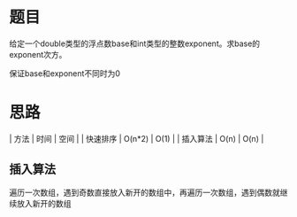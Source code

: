 # 题目
给定一个double类型的浮点数base和int类型的整数exponent。求base的exponent次方。

保证base和exponent不同时为0

# 思路
| 方法 | 时间     | 空间 |
| 快速排序 | O(n*2) | O(1) |
| 插入算法 | O(n)  | O(n) |

## 插入算法
遍历一次数组，遇到奇数直接放入新开的数组中，再遍历一次数组，遇到偶数就继续放入新开的数组